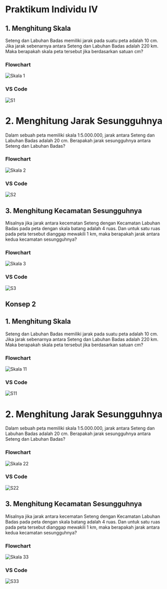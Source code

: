 # Praktikum Individu IV
## 1. Menghitung Skala
Seteng dan Labuhan Badas memiliki jarak pada suatu peta adalah 10 cm. Jika jarak sebenarnya antara Seteng dan Labuhan Badas adalah 220 km. Maka berapakah skala peta tersebut jika berdasarkan satuan cm?
### Flowchart
![Skala 1](https://user-images.githubusercontent.com/93004722/139683736-533fd39c-478e-40c9-99d8-dd65cc4050c4.PNG)
### VS Code
![S1](https://user-images.githubusercontent.com/93004722/139683965-96f65e8a-4104-4082-b9b4-3fba4d215dbe.PNG)
# 2. Menghitung Jarak Sesungguhnya
Dalam sebuah peta memiliki skala 1:5.000.000, jarak antara Seteng dan Labuhan Badas adalah 20 cm. Berapakah jarak sesungguhnya antara Seteng dan Labuhan Badas?
### Flowchart
![Skala 2](https://user-images.githubusercontent.com/93004722/139684660-7c85f6e6-0931-4f3a-8493-938cd86b2822.PNG)
### VS Code
![S2](https://user-images.githubusercontent.com/93004722/139685192-fd89be4c-44de-4176-b767-8205da029a8e.PNG)
## 3. Menghitung Kecamatan Sesungguhnya
Misalnya jika jarak antara kecematan Seteng dengan Kecamatan Labuhan Badas pada peta dengan skala batang adalah 4 ruas. Dan untuk satu ruas pada peta tersebut dianggap mewakili 1 km, maka berapakah jarak antara kedua kecamatan sesungguhnya?
### Flowchart
![Skala 3](https://user-images.githubusercontent.com/93004722/139685994-3ef47558-19db-4c02-a879-2ce720924556.PNG)
### VS Code
![S3](https://user-images.githubusercontent.com/93004722/139686300-65d66e34-15f9-4270-8e90-1fb825fb0ee1.PNG)

## Konsep 2
## 1. Menghitung Skala
Seteng dan Labuhan Badas memiliki jarak pada suatu peta adalah 10 cm. Jika jarak sebenarnya antara Seteng dan Labuhan Badas adalah 220 km. Maka berapakah skala peta tersebut jika berdasarkan satuan cm?
### Flowchart
![Skala 11](https://user-images.githubusercontent.com/93004722/139691166-b3df1fbb-cf9e-46e9-a4ae-284068b12ab6.PNG)
### VS Code
![S11](https://user-images.githubusercontent.com/93004722/139691920-1708ad15-6ad7-4ce1-b750-fb4f27246a95.PNG)
# 2. Menghitung Jarak Sesungguhnya
Dalam sebuah peta memiliki skala 1:5.000.000, jarak antara Seteng dan Labuhan Badas adalah 20 cm. Berapakah jarak sesungguhnya antara Seteng dan Labuhan Badas?
### Flowchart
![Skala 22](https://user-images.githubusercontent.com/93004722/139689648-89af69ea-319c-423a-bb0e-d033a6ba0035.PNG)
### VS Code
![S22](https://user-images.githubusercontent.com/93004722/139690332-59a36954-5546-48d5-85fe-e5391ae7b882.PNG)
## 3. Menghitung Kecamatan Sesungguhnya
Misalnya jika jarak antara kecematan Seteng dengan Kecamatan Labuhan Badas pada peta dengan skala batang adalah 4 ruas. Dan untuk satu ruas pada peta tersebut dianggap mewakili 1 km, maka berapakah jarak antara kedua kecamatan sesungguhnya?
### Flowchart
![Skala 33](https://user-images.githubusercontent.com/93004722/139688339-73186184-04da-48e5-b95a-f269f50b0426.PNG)
### VS Code
![S33](https://user-images.githubusercontent.com/93004722/139688902-0f7d034d-8756-48ef-9866-fc68a5971776.PNG)

